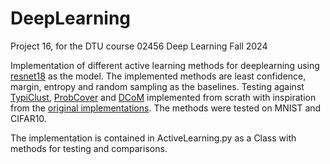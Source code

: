 # DeepLearning
Project 16, for the DTU course 02456 Deep Learning Fall 2024

Implementation of different active learning methods for deeplearning using [resnet18](https://pytorch.org/vision/main/models/generated/torchvision.models.resnet18.html) as the model. The implemented methods are least confidence, margin, entropy and random sampling as the baselines. Testing against [TypiClust](https://arxiv.org/abs/2202.02794), [ProbCover](https://arxiv.org/abs/2205.11320) and [DCoM](https://arxiv.org/abs/2407.01804) implemented from scrath with inspiration from the [original implementations](https://github.com/avihu111/TypiClust). The methods were tested on MNIST and CIFAR10.

The implementation is contained in ActiveLearning.py as a Class with methods for testing and comparisons.